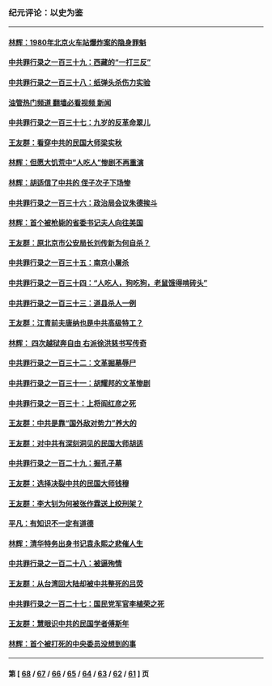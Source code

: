 ### 纪元评论：以史为鉴
---
#### [林辉：1980年北京火车站爆炸案的隐身罪魁](../../pages/nsc1028/n14024093.md?06300330) 
#### [中共罪行录之一百三十九：西藏的“一打三反”](../../pages/nsc1028/n14024088.md?06300330) 
#### [中共罪行录之一百三十八：纸弹头杀伤力实验](../../pages/nsc1028/n14022692.md?06300330) 
#### [油管热门频道 翻墙必看视频 新闻](ok?06300330)
#### [中共罪行录之一百三十七：九岁的反革命翠儿](../../pages/nsc1028/n14020997.md?06300330) 
#### [王友群：看穿中共的民国大师梁实秋](../../pages/nsc1028/n14020649.md?06300330) 
#### [林辉：但愿大饥荒中“人吃人”惨剧不再重演](../../pages/nsc1028/n14020531.md?06300330) 
#### [林辉：胡适信了中共的 侄子次子下场惨](../../pages/nsc1028/n14019760.md?06300330) 
#### [中共罪行录之一百三十六：政治局会议朱德挨斗](../../pages/nsc1028/n14017983.md?06300330) 
#### [林辉：首个被枪毙的省委书记夫人向往美国](../../pages/nsc1028/n14017481.md?06300330) 
#### [王友群：原北京市公安局长刘传新为何自杀？](../../pages/nsc1028/n14016995.md?06300330) 
#### [中共罪行录之一百三十五：南京小屠杀](../../pages/nsc1028/n14015189.md?06300330) 
#### [中共罪行录之一百三十四：“人吃人，狗吃狗，老鼠饿得啃砖头”](../../pages/nsc1028/n14014478.md?06300330) 
#### [中共罪行录之一百三十三：道县杀人一例](../../pages/nsc1028/n14014033.md?06300330) 
#### [王友群：江青前夫唐纳也是中共高级特工？](../../pages/nsc1028/n14011375.md?06300330) 
#### [林辉： 四次越狱奔自由 右派徐洪慈书写传奇](../../pages/nsc1028/n14010438.md?06300330) 
#### [中共罪行录之一百三十二：文革掘墓辱尸](../../pages/nsc1028/n14009626.md?06300330) 
#### [中共罪行录之一百三十一：胡耀邦的文革惨剧](../../pages/nsc1028/n14007184.md?06300330) 
#### [中共罪行录之一百三十：上将阎红彦之死](../../pages/nsc1028/n14004426.md?06300330) 
#### [王友群：中共是靠“国外敌对势力”养大的](../../pages/nsc1028/n14004284.md?06300330) 
#### [王友群：对中共有深刻洞见的民国大师胡适](../../pages/nsc1028/n14003453.md?06300330) 
#### [中共罪行录之一百二十九：掘孔子墓](../../pages/nsc1028/n14003058.md?06300330) 
#### [王友群：选择决裂中共的民国大师钱穆](../../pages/nsc1028/n14001046.md?06300330) 
#### [王友群：李大钊为何被张作霖送上绞刑架？](../../pages/nsc1028/n13999290.md?06300330) 
#### [平凡：有知识不一定有道德](../../pages/nsc1028/n13998913.md?06300330) 
#### [林辉：清华特务出身书记袁永熙之悲催人生](../../pages/nsc1028/n13997413.md?06300330) 
#### [中共罪行录之一百二十八：被逼殉情](../../pages/nsc1028/n13991056.md?06300330) 
#### [王友群：从台湾回大陆却被中共整死的吕荧](../../pages/nsc1028/n13989235.md?06300330) 
#### [中共罪行录之一百二十七：国民党军官李植荣之死](../../pages/nsc1028/n13989006.md?06300330) 
#### [王友群：慧眼识中共的民国学者傅斯年](../../pages/nsc1028/n13988371.md?06300330) 
#### [林辉：首个被打死的中央委员没想到的事](../../pages/nsc1028/n13987400.md?06300330) 

---
#### 第 [ [68](./68.md?06300330) / [67](./67.md?06300330) / [66](./66.md?06300330) / [65](./65.md?06300330) / [64](./64.md?06300330) / [63](./63.md?06300330) / [62](./62.md?06300330) / [61](./61.md?06300330) ] 页
